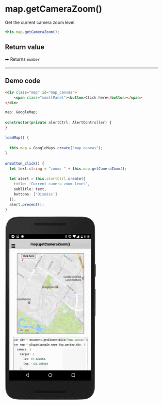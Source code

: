 # map.getCameraZoom()

Get the current camera zoom level.

```typescript
this.map.getCameraZoom();
```

## Return value

:arrow_right: Returns `number`

----------------------------------------------------------------------------------------------------------

## Demo code

```html
<div class="map" id="map_canvas">
    <span class="smallPanel"><button>Click here</button></span>
</div>
```

```typescript
map: GoogleMap;

constructor(private alertCtrl: AlertController) {
}

loadMap() {

  this.map = GoogleMaps.create("map_canvas");
}

onButton_click() {
  let text:string = "zoom: " + this.map.getCameraZoom();

  let alert = this.alertCtrl.create({
    title: 'Current camera zoom level',
    subTitle: text,
    buttons: ['Dismiss']
  });
  alert.present();
}
```

![](image.gif)
